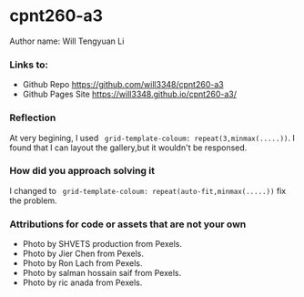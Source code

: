 # cpnt260-a3
Author name: Will Tengyuan Li
### Links to:
- Github Repo https://github.com/will3348/cpnt260-a3
- Github Pages Site https://will3348.github.io/cpnt260-a3/
### Reflection
At very begining, I used ``` grid-template-coloum: repeat(3,minmax(.....))```. I found that I can layout the gallery,but it wouldn't be responsed.
### How did you approach solving it
I changed to ``` grid-template-coloum: repeat(auto-fit,minmax(.....))``` fix the problem.
### Attributions for code or assets that are not your own
- Photo by SHVETS production from Pexels.
- Photo by Jier Chen from Pexels.
- Photo by Ron Lach from Pexels.
- Photo by salman hossain saif from Pexels.
- Photo by ric anada from Pexels.